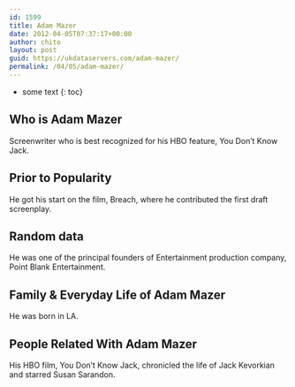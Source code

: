 ```yaml
---
id: 1599
title: Adam Mazer
date: 2012-04-05T07:37:17+00:00
author: chito
layout: post
guid: https://ukdataservers.com/adam-mazer/
permalink: /04/05/adam-mazer/
---
```


* some text
{: toc}


## Who is  Adam Mazer
                  
                  
                  
Screenwriter who is best recognized for his HBO feature, You Don’t Know Jack.
                  
                
                
                
## Prior to Popularity 
                  
                  
                  
He got his start on the film, Breach, where he contributed the first draft screenplay.
                  
                
                
                
## Random data 
                  
                  
                  
He was one of the principal founders of Entertainment production company, Point Blank Entertainment.
                  
                
                
                
## Family & Everyday Life of Adam Mazer
                  
                  
                  
He was born in LA.
                  
                
                
                
## People Related With  Adam Mazer
                  
                  
                  
His HBO film, You Don&#8217;t Know Jack, chronicled the life of Jack Kevorkian and starred Susan Sarandon.
                  
                
              
            
          
          
          
    
    
  
